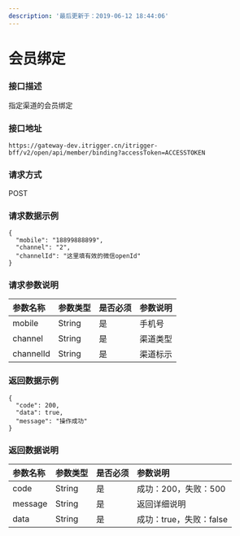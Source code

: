 ```yaml
---
description: '最后更新于：2019-06-12 18:44:06'
---
```


# 会员绑定

### 接口描述

指定渠道的会员绑定

### 接口地址

```text
https://gateway-dev.itrigger.cn/itrigger-bff/v2/open/api/member/binding?accessToken=ACCESSTOKEN
```

### 请求方式

POST

### 请求数据示例

```text
{
  "mobile": "18899888899",
  "channel": "2",
  "channelId": "这里填有效的微信openId"
}
```

### 请求参数说明

| 参数名称 | 参数类型 | 是否必须 | 参数说明 |
| :--- | :--- | :--- | :--- |
| mobile | String | 是 | 手机号 |
| channel | String | 是 | 渠道类型 |
| channelId | String | 是 | 渠道标示 |

### 返回数据示例

```text
{
  "code": 200,
  "data": true,
  "message": "操作成功"
}
```

### 返回数据说明

| 参数名称 | 参数类型 | 是否必须 | 参数说明 |
| :--- | :--- | :--- | :--- |
| code | String | 是 | 成功：200，失败：500 |
| message | String | 是 | 返回详细说明 |
| data | String | 是 | 成功：true，失败：false |

